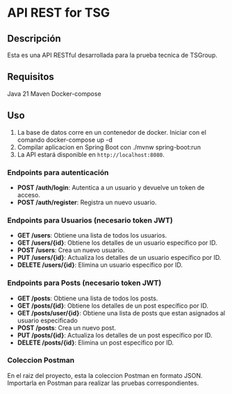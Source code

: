 # API REST for TSG

## Descripción
Esta es una API RESTful desarrollada para la prueba tecnica de TSGroup.

## Requisitos

Java 21
Maven
Docker-compose

## Uso
1. La base de datos corre en un contenedor de docker. Iniciar con el comando docker-compose up -d
2. Compilar aplicacion en Spring Boot con ./mvnw spring-boot:run
2. La API estará disponible en `http://localhost:8080`.

### Endpoints para autenticación

- **POST /auth/login**: Autentica a un usuario y devuelve un token de acceso.
- **POST /auth/register**: Registra un nuevo usuario.

### Endpoints para Usuarios (necesario token JWT)

- **GET /users**: Obtiene una lista de todos los usuarios.
- **GET /users/{id}**: Obtiene los detalles de un usuario específico por ID.
- **POST /users**: Crea un nuevo usuario.
- **PUT /users/{id}**: Actualiza los detalles de un usuario específico por ID.
- **DELETE /users/{id}**: Elimina un usuario específico por ID.

### Endpoints para Posts (necesario token JWT)

- **GET /posts**: Obtiene una lista de todos los posts.
- **GET /posts/{id}**: Obtiene los detalles de un post específico por ID.
- **GET /posts/user/{id}**: Obtiene una lista de posts que estan asignados al usuario especificado
- **POST /posts**: Crea un nuevo post.
- **PUT /posts/{id}**: Actualiza los detalles de un post específico por ID.
- **DELETE /posts/{id}**: Elimina un post específico por ID.

### Coleccion Postman

En el raiz del proyecto, esta la coleccion Postman en formato JSON. Importarla en Postman para realizar las pruebas correspondientes.
